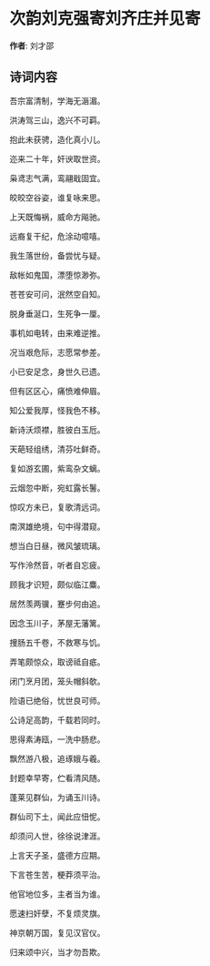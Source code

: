 # 次韵刘克强寄刘齐庄并见寄

**作者**: 刘才邵

## 诗词内容

吾宗富清制，学海无滣湄。

洪涛驾三山，逸兴不可羁。

抱此未获骋，造化真小儿。

迩来二十年，奸谀取世资。

枭鸢志气满，鸾翮戢固宜。

皎皎空谷姿，谁复咏来思。

上天既悔祸，威命方飚驰。

远裔复干纪，危涂动噫嘻。

我生落世纷，备尝忧与疑。

敌帐如鬼国，漂堕惊渺弥。

苍苍安可问，泯然空自知。

脱身垂涎口，生死争一厘。

事机如电转，由来难逆推。

况当艰危际，志愿常参差。

小已安足念，身世久已遗。

但有区区心，痛愤难伸眉。

知公爱我厚，怪我色不移。

新诗沃烦襟，胜彼白玉卮。

天葩轻组绣，清芬吐鲜奇。

复如游玄圃，紫鸾杂文螭。

云烟忽中断，宛虹露长鬐。

惊叹方未已，复歌清远词。

南溟雄绝境，句中得潜窥。

想当白日昼，微风皱琉璃。

写作泠然音，听者自忘疲。

顾我才识短，颇似临江麋。

居然羡两骥，蹇步何由追。

因念玉川子，茅屋无藩篱。

捜肠五千卷，不救寒与饥。

弄笔颇惊众，取谤祗自疷。

闭门烹月团，笼头帽斜欹。

险语已绝俗，忧世良可师。

公诗足高韵，千载若同时。

思得素涛瓯，一洗中肠悲。

飘然游八极，追琢娥与羲。

封题幸早寄，伫看清风随。

蓬莱见群仙，为诵玉川诗。

群仙司下土，闻此应忸怩。

却须问人世，徐徐说津涯。

上言天子圣，盛德方应期。

下言苍生苦，梗莽须平治。

他官地位多，主者当为谁。

愿速扫奸孽，不复烦灵旗。

神京朝万国，复见汉官仪。

归来颂中兴，当才勿吾欺。

